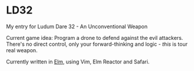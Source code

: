 # LD32
My entry for Ludum Dare 32 - An Unconventional Weapon

Current game idea:
Program a drone to defend against the evil attackers. There's no direct control, only your forward-thinking and logic - *this* is tour real weapon.

Currently written in [Elm](elm-lang.org), using Vim, Elm Reactor and Safari.
